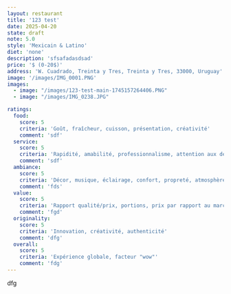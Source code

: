 ```yaml
---
layout: restaurant
title: '123 test'
date: 2025-04-20
state: draft
note: 5.0
style: 'Mexicain & Latino'
diet: 'none'
description: 'sfsafadasdsad'
price: '$ (0-20$)'
address: 'W. Cuadrado, Treinta y Tres, Treinta y Tres, 33000, Uruguay'
image: '/images/IMG_0001.PNG'
images:
  - image: "/images/123-test-main-1745157264406.PNG"
  - image: "/images/IMG_0238.JPG"

ratings:
  food:
    score: 5
    criteria: 'Goût, fraîcheur, cuisson, présentation, créativité'
    comment: 'sdf'
  service:
    score: 5
    criteria: 'Rapidité, amabilité, professionnalisme, attention aux détails'
    comment: 'sdf'
  ambiance:
    score: 5
    criteria: 'Décor, musique, éclairage, confort, propreté, atmosphère générale'
    comment: 'fds'
  value:
    score: 5
    criteria: 'Rapport qualité/prix, portions, prix par rapport au marché'
    comment: 'fgd'
  originality:
    score: 5
    criteria: 'Innovation, créativité, authenticité'
    comment: 'dfg'
  overall:
    score: 5
    criteria: 'Expérience globale, facteur "wow"'
    comment: 'fdg'
---
```




dfg